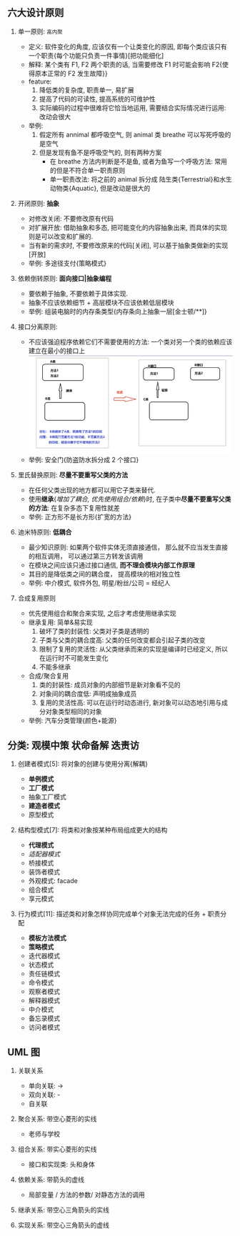 ## 六大设计原则

1. 单一原则: `高内聚`

   - 定义: 软件变化的角度, 应该仅有一个让类变化的原因, 即每个类应该只有一个职责{每个功能只负责一件事情}[把功能细化]
   - 解释: 某个类有 F1, F2 两个职责的话, 当需要修改 F1 时可能会影响 F2{使得原本正常的 F2 发生故障}}
   - feature:
     1. 降低类的复杂度, 职责单一, 易扩展
     2. 提高了代码的可读性, 提高系统的可维护性
     3. 实际编码的过程中很难将它恰当地运用, 需要结合实际情况进行运用: 改动会很大
   - 举例:
     1. 假定所有 annimal 都呼吸空气, 则 animal 类 breathe 可以写死呼吸的是空气
     2. 但是发现有鱼不是呼吸空气的, 则有两种方案
        - 在 breathe 方法内判断是不是鱼, 或者为鱼写一个呼吸方法: 常用的但是不符合单一职责原则
        - 单一职责改法: 将之前的 animal 拆分成 陆生类{Terrestrial}和水生动物类{Aquatic}, 但是改动是很大的

2. 开闭原则: **抽象**

   - 对修改关闭: 不要修改原有代码
   - 对扩展开放: 借助抽象和多态, 把可能变化的内容抽象出来, 而具体的实现则是可以改变和扩展的.
   - 当有新的需求时, 不要修改原来的代码[关闭], 可以基于抽象类做新的实现[开放]
   - 举例: 多途径支付{策略模式}

3. 依赖倒转原则: **面向接口|抽象编程**

   - 要依赖于抽象, 不要依赖于具体实现.
   - 抽象不应该依赖细节 + 高层模块不应该依赖低层模块
   - 举例: 组装电脑时的内存条类型{内存条向上抽象一层[金士顿/**]}

4. 接口分离原则:

   - 不应该强迫程序依赖它们不需要使用的方法: 一个类对另一个类的依赖应该建立在最小的接口上
     ![avatar](/static/image/pattern/prin-interface.png)
   - 举例: 安全门{防盗防水拆分成 2 个接口}

5. 里氏替换原则: **尽量不要重写父类的方法**

   - 在任何父类出现的地方都可以用它子类来替代.
   - 使用**继承**{_增加了耦合, 优先使用组合/依赖_}时, 在子类中**尽量不要重写父类的方法**: 在复杂多态下复用性就差
   - 举例: 正方形不是长方形{扩宽的方法}

6. 迪米特原则: **低耦合**

   - 最少知识原则: 如果两个软件实体无须直接通信， 那么就不应当发生直接的相互调用， 可以通过第三方转发该调用
   - 在模块之间应该只通过接口通信, **而不理会模块内部工作原理**
   - 其目的是降低类之间的耦合度， 提高模块的相对独立性
   - 举例: 中介模式, 软件外包, 明星/粉丝/公司 = 经纪人

7. 合成复用原则
   - 优先使用组合和聚合来实现, 之后才考虑使用继承实现
   - 继承复用: 简单&易实现
     1. 破坏了类的封装性: 父类对子类是透明的
     2. 子类与父类的耦合度高: 父类的任何改变都会引起子类的改变
     3. 限制了复用的灵活性: 从父类继承而来的实现是编译时已经定义, 所以在运行时不可能发生变化
     4. 不能多继承
   - 合成/聚合复用
     1. 类的封装性: 成员对象的内部细节是新对象看不见的
     2. 对象间的耦合度低: 声明成抽象成员
     3. 复用的灵活性高: 可以在运行时动态进行, 新对象可以动态地引用与成分对象类型相同的对象
   - 举例: 汽车分类管理{颜色+能源}

## 分类: **观模中策 状命备解 迭责访**

1. 创建者模式[5]: 将对象的创建与使用分离{解耦}

   - **单例模式**
   - **工厂模式**
   - 抽象工厂模式
   - **建造者模式**
   - 原型模式

2. 结构型模式[7]: 将类和对象按某种布局组成更大的结构

   - **代理模式**
   - _适配器模式_
   - 桥接模式
   - 装饰者模式
   - 外观模式: facade
   - 组合模式
   - 享元模式

3. 行为模式[11]: 描述类和对象怎样协同完成单个对象无法完成的任务 + 职责分配

   - **模板方法模式**
   - **策略模式**
   - 迭代器模式
   - 状态模式
   - 责任链模式
   - 命令模式
   - 观察者模式
   - 解释器模式
   - 中介模式
   - 备忘录模式
   - 访问者模式

## UML 图

1. 关联关系

   - 单向关联: →
   - 双向关联: -
   - 自关联

2. 聚合关系: 带空心菱形的实线

   - 老师与学校

3. 组合关系: 带实心菱形的实线

   - 接口和实现类: 头和身体

4. 依赖关系: 带箭头的虚线

   - 局部变量 / 方法的参数/ 对静态方法的调用

5. 继承关系: 带空心三角箭头的实线
6. 实现关系: 带空心三角箭头的虚线
